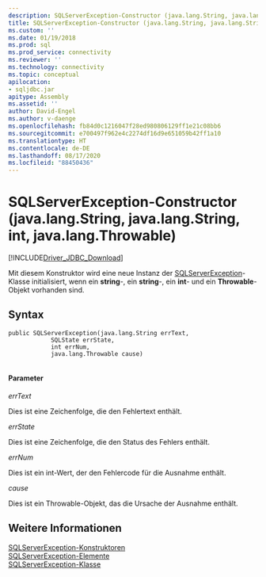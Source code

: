 ```yaml
---
description: SQLServerException-Constructor (java.lang.String, java.lang.String, int, java.lang.Throwable)
title: SQLServerException-Constructor (java.lang.String, java.lang.String, int, java.lang.Throwable) | Microsoft-Dokumentation
ms.custom: ''
ms.date: 01/19/2018
ms.prod: sql
ms.prod_service: connectivity
ms.reviewer: ''
ms.technology: connectivity
ms.topic: conceptual
apilocation:
- sqljdbc.jar
apitype: Assembly
ms.assetid: ''
author: David-Engel
ms.author: v-daenge
ms.openlocfilehash: fb84d0c1216047f28ed980806129ff1e21c08bb6
ms.sourcegitcommit: e700497f962e4c2274df16d9e651059b42ff1a10
ms.translationtype: HT
ms.contentlocale: de-DE
ms.lasthandoff: 08/17/2020
ms.locfileid: "88450436"
---
```

# <a name="sqlserverexception-constructor-javalangstring-javalangstring-int-javalangthrowable"></a>SQLServerException-Constructor (java.lang.String, java.lang.String, int, java.lang.Throwable)
[!INCLUDE[Driver_JDBC_Download](../../../includes/driver_jdbc_download.md)]

  Mit diesem Konstruktor wird eine neue Instanz der [SQLServerException](../../../connect/jdbc/reference/sqlserverexception-class.md)-Klasse initialisiert, wenn ein **string**-, ein **string**-, ein **int**- und ein **Throwable**-Objekt vorhanden sind.

## <a name="syntax"></a>Syntax  
  
```  
public SQLServerException(java.lang.String errText,
            SQLState errState,
            int errNum,
            java.lang.Throwable cause)
            
```  
  
#### <a name="parameters"></a>Parameter  
 *errText*  
  
 Dies ist eine Zeichenfolge, die den Fehlertext enthält.
  
 *errState*  
  
 Dies ist eine Zeichenfolge, die den Status des Fehlers enthält.
 
 *errNum*  
  
 Dies ist ein int-Wert, der den Fehlercode für die Ausnahme enthält.
 
 *cause*  
  
 Dies ist ein Throwable-Objekt, das die Ursache der Ausnahme enthält.
  
## <a name="see-also"></a>Weitere Informationen  
 [SQLServerException-Konstruktoren](../../../connect/jdbc/reference/sqlserverexception-constructors.md)   
 [SQLServerException-Elemente](../../../connect/jdbc/reference/sqlserverexception-members.md)   
 [SQLServerException-Klasse](../../../connect/jdbc/reference/sqlserverexception-class.md)  
  
  
